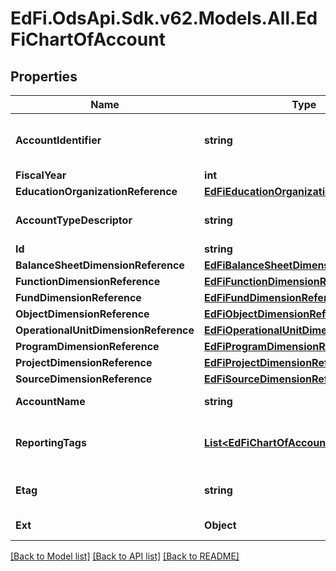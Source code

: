 # EdFi.OdsApi.Sdk.v62.Models.All.EdFiChartOfAccount

## Properties

Name | Type | Description | Notes
------------ | ------------- | ------------- | -------------
**AccountIdentifier** | **string** | SEA populated code value for the valid combination of account dimensions under which financials are reported. | 
**FiscalYear** | **int** | The fiscal year for the account | 
**EducationOrganizationReference** | [**EdFiEducationOrganizationReference**](EdFiEducationOrganizationReference.md) |  | 
**AccountTypeDescriptor** | **string** | The type of account used in accounting such as revenue, expenditure, or balance sheet. | 
**Id** | **string** |  | [optional] 
**BalanceSheetDimensionReference** | [**EdFiBalanceSheetDimensionReference**](EdFiBalanceSheetDimensionReference.md) |  | [optional] 
**FunctionDimensionReference** | [**EdFiFunctionDimensionReference**](EdFiFunctionDimensionReference.md) |  | [optional] 
**FundDimensionReference** | [**EdFiFundDimensionReference**](EdFiFundDimensionReference.md) |  | [optional] 
**ObjectDimensionReference** | [**EdFiObjectDimensionReference**](EdFiObjectDimensionReference.md) |  | [optional] 
**OperationalUnitDimensionReference** | [**EdFiOperationalUnitDimensionReference**](EdFiOperationalUnitDimensionReference.md) |  | [optional] 
**ProgramDimensionReference** | [**EdFiProgramDimensionReference**](EdFiProgramDimensionReference.md) |  | [optional] 
**ProjectDimensionReference** | [**EdFiProjectDimensionReference**](EdFiProjectDimensionReference.md) |  | [optional] 
**SourceDimensionReference** | [**EdFiSourceDimensionReference**](EdFiSourceDimensionReference.md) |  | [optional] 
**AccountName** | **string** | A descriptive name for the account. | [optional] 
**ReportingTags** | [**List&lt;EdFiChartOfAccountReportingTag&gt;**](EdFiChartOfAccountReportingTag.md) | An unordered collection of chartOfAccountReportingTags. Optional tag for accountability reporting. | [optional] 
**Etag** | **string** | A unique system-generated value that identifies the version of the resource. | [optional] 
**Ext** | **Object** | Extensions to the ChartOfAccount entity. | [optional] 

[[Back to Model list]](../../README.md#documentation-for-models) [[Back to API list]](../../README.md#documentation-for-api-endpoints) [[Back to README]](../../README.md)

